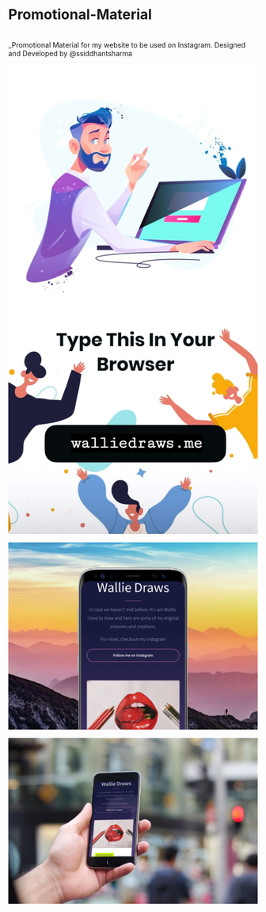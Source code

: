 # Promotional-Material
<br>
_Promotional Material for my website to be used on Instagram. Designed and Developed by @ssiddhantsharma

![UI Screen Mockup](https://github.com/walliedraws/promotional-material/blob/master/design.jpg)

![UI Screen Mockup](https://github.com/walliedraws/promotional-material/blob/master/web.jpeg)

![UI Screen Mockup](https://github.com/walliedraws/promotional-material/blob/master/mockup.jpg)
 
